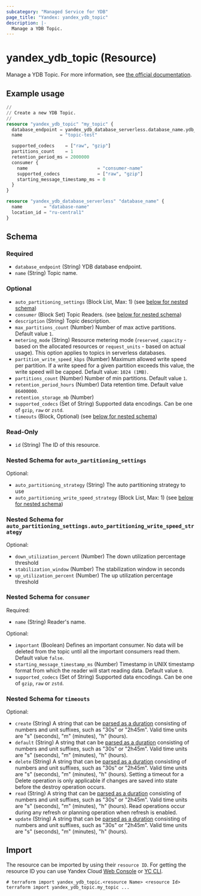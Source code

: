 ```yaml
---
subcategory: "Managed Service for YDB"
page_title: "Yandex: yandex_ydb_topic"
description: |-
  Manage a YDB Topic.
---
```


# yandex_ydb_topic (Resource)

Manage a YDB Topic. For more information, see [the official documentation](https://yandex.cloud/docs/ydb/concepts/#ydb).

## Example usage

```terraform
//
// Create a new YDB Topic.
//
resource "yandex_ydb_topic" "my_topic" {
  database_endpoint = yandex_ydb_database_serverless.database_name.ydb_full_endpoint
  name              = "topic-test"

  supported_codecs    = ["raw", "gzip"]
  partitions_count    = 1
  retention_period_ms = 2000000
  consumer {
    name                          = "consumer-name"
    supported_codecs              = ["raw", "gzip"]
    starting_message_timestamp_ms = 0
  }
}

resource "yandex_ydb_database_serverless" "database_name" {
  name        = "database-name"
  location_id = "ru-central1"
}
```

<!-- schema generated by tfplugindocs -->
## Schema

### Required

- `database_endpoint` (String) YDB database endpoint.
- `name` (String) Topic name.

### Optional

- `auto_partitioning_settings` (Block List, Max: 1) (see [below for nested schema](#nestedblock--auto_partitioning_settings))
- `consumer` (Block Set) Topic Readers. (see [below for nested schema](#nestedblock--consumer))
- `description` (String) Topic description.
- `max_partitions_count` (Number) Number of max active partitions. Default value `1`.
- `metering_mode` (String) Resource metering mode (`reserved_capacity` - based on the allocated resources or `request_units` - based on actual usage). This option applies to topics in serverless databases.
- `partition_write_speed_kbps` (Number) Maximum allowed write speed per partition. If a write speed for a given partition exceeds this value, the write speed will be capped. Default value: `1024 (1MB)`.
- `partitions_count` (Number) Number of min partitions. Default value `1`.
- `retention_period_hours` (Number) Data retention time. Default value `86400000`.
- `retention_storage_mb` (Number)
- `supported_codecs` (Set of String) Supported data encodings. Can be one of `gzip`, `raw` or `zstd`.
- `timeouts` (Block, Optional) (see [below for nested schema](#nestedblock--timeouts))

### Read-Only

- `id` (String) The ID of this resource.

<a id="nestedblock--auto_partitioning_settings"></a>
### Nested Schema for `auto_partitioning_settings`

Optional:

- `auto_partitioning_strategy` (String) The auto partitioning strategy to use
- `auto_partitioning_write_speed_strategy` (Block List, Max: 1) (see [below for nested schema](#nestedblock--auto_partitioning_settings--auto_partitioning_write_speed_strategy))

<a id="nestedblock--auto_partitioning_settings--auto_partitioning_write_speed_strategy"></a>
### Nested Schema for `auto_partitioning_settings.auto_partitioning_write_speed_strategy`

Optional:

- `down_utilization_percent` (Number) The down utilization percentage threshold
- `stabilization_window` (Number) The stabilization window in seconds
- `up_utilization_percent` (Number) The up utilization percentage threshold



<a id="nestedblock--consumer"></a>
### Nested Schema for `consumer`

Required:

- `name` (String) Reader's name.

Optional:

- `important` (Boolean) Defines an important consumer. No data will be deleted from the topic until all the important consumers read them. Default value `false`.
- `starting_message_timestamp_ms` (Number) Timestamp in UNIX timestamp format from which the reader will start reading data. Default value `0`.
- `supported_codecs` (Set of String) Supported data encodings. Can be one of `gzip`, `raw` or `zstd`.


<a id="nestedblock--timeouts"></a>
### Nested Schema for `timeouts`

Optional:

- `create` (String) A string that can be [parsed as a duration](https://pkg.go.dev/time#ParseDuration) consisting of numbers and unit suffixes, such as "30s" or "2h45m". Valid time units are "s" (seconds), "m" (minutes), "h" (hours).
- `default` (String) A string that can be [parsed as a duration](https://pkg.go.dev/time#ParseDuration) consisting of numbers and unit suffixes, such as "30s" or "2h45m". Valid time units are "s" (seconds), "m" (minutes), "h" (hours).
- `delete` (String) A string that can be [parsed as a duration](https://pkg.go.dev/time#ParseDuration) consisting of numbers and unit suffixes, such as "30s" or "2h45m". Valid time units are "s" (seconds), "m" (minutes), "h" (hours). Setting a timeout for a Delete operation is only applicable if changes are saved into state before the destroy operation occurs.
- `read` (String) A string that can be [parsed as a duration](https://pkg.go.dev/time#ParseDuration) consisting of numbers and unit suffixes, such as "30s" or "2h45m". Valid time units are "s" (seconds), "m" (minutes), "h" (hours). Read operations occur during any refresh or planning operation when refresh is enabled.
- `update` (String) A string that can be [parsed as a duration](https://pkg.go.dev/time#ParseDuration) consisting of numbers and unit suffixes, such as "30s" or "2h45m". Valid time units are "s" (seconds), "m" (minutes), "h" (hours).

## Import

The resource can be imported by using their `resource ID`. For getting the resource ID you can use Yandex Cloud [Web Console](https://console.yandex.cloud) or [YC CLI](https://yandex.cloud/docs/cli/quickstart).

```shell
# terraform import yandex_ydb_topic.<resource Name> <resource Id>
terraform import yandex_ydb_topic.my_topic ...
```
